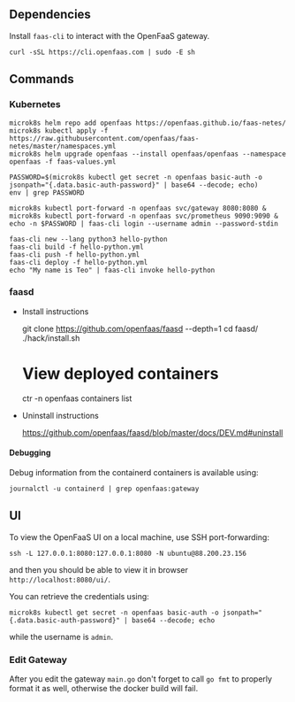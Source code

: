 ## Dependencies

Install `faas-cli` to interact with the OpenFaaS gateway.

	curl -sSL https://cli.openfaas.com | sudo -E sh	

## Commands

### Kubernetes

	microk8s helm repo add openfaas https://openfaas.github.io/faas-netes/
	microk8s kubectl apply -f https://raw.githubusercontent.com/openfaas/faas-netes/master/namespaces.yml
	microk8s helm upgrade openfaas --install openfaas/openfaas --namespace openfaas -f faas-values.yml

	PASSWORD=$(microk8s kubectl get secret -n openfaas basic-auth -o jsonpath="{.data.basic-auth-password}" | base64 --decode; echo)
	env | grep PASSWORD

	microk8s kubectl port-forward -n openfaas svc/gateway 8080:8080 &
	microk8s kubectl port-forward -n openfaas svc/prometheus 9090:9090 &
	echo -n $PASSWORD | faas-cli login --username admin --password-stdin

	faas-cli new --lang python3 hello-python
	faas-cli build -f hello-python.yml
	faas-cli push -f hello-python.yml
	faas-cli deploy -f hello-python.yml
	echo "My name is Teo" | faas-cli invoke hello-python

### faasd

- Install instructions

	git clone https://github.com/openfaas/faasd --depth=1
	cd faasd/
	./hack/install.sh

	# View deployed containers
	ctr -n openfaas containers list

- Uninstall instructions

	https://github.com/openfaas/faasd/blob/master/docs/DEV.md#uninstall

#### Debugging 

Debug information from the containerd containers is available using:

	journalctl -u containerd | grep openfaas:gateway

## UI 

To view the OpenFaaS UI on a local machine, use SSH port-forwarding:

	ssh -L 127.0.0.1:8080:127.0.0.1:8080 -N ubuntu@88.200.23.156

and then you should be able to view it in browser `http://localhost:8080/ui/`.

You can retrieve the credentials using:

	microk8s kubectl get secret -n openfaas basic-auth -o jsonpath="{.data.basic-auth-password}" | base64 --decode; echo

while the username is `admin`. 

### Edit Gateway

After you edit the gateway `main.go` don't forget to call `go fmt` to properly format it as well, otherwise the docker build will fail.
